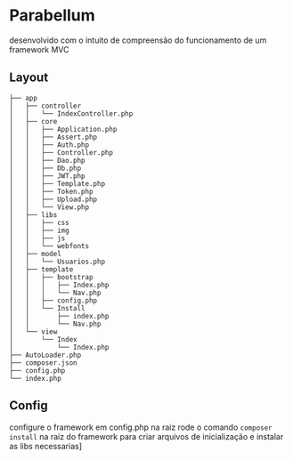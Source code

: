 <head><link rel="stylesheet" href=""></head>

# Parabellum
  desenvolvido com o intuito de compreensão do funcionamento de um framework MVC

## Layout
 ```
├── app
│   ├── controller
│   │   └── IndexController.php
│   ├── core
│   │   ├── Application.php
│   │   ├── Assert.php
│   │   ├── Auth.php
│   │   ├── Controller.php
│   │   ├── Dao.php
│   │   ├── Db.php
│   │   ├── JWT.php
│   │   ├── Template.php
│   │   ├── Token.php
│   │   ├── Upload.php
│   │   └── View.php
│   ├── libs
│   │   ├── css
│   │   ├── img
│   │   ├── js
│   │   └── webfonts
│   ├── model
│   │   └── Usuarios.php
│   ├── template
│   │   ├── bootstrap
│   │   │   ├── Index.php
│   │   │   └── Nav.php
│   │   ├── config.php
│   │   └── Install
│   │       ├── index.php
│   │       └── Nav.php
│   └── view
│       └── Index
│           └── Index.php
├── AutoLoader.php
├── composer.json
├── config.php
└── index.php
  ```
   
## Config
configure o framework em config.php na raiz
rode o comando <code>composer install</code> na raiz do framework para criar arquivos de inicialização e instalar as libs necessarias]


